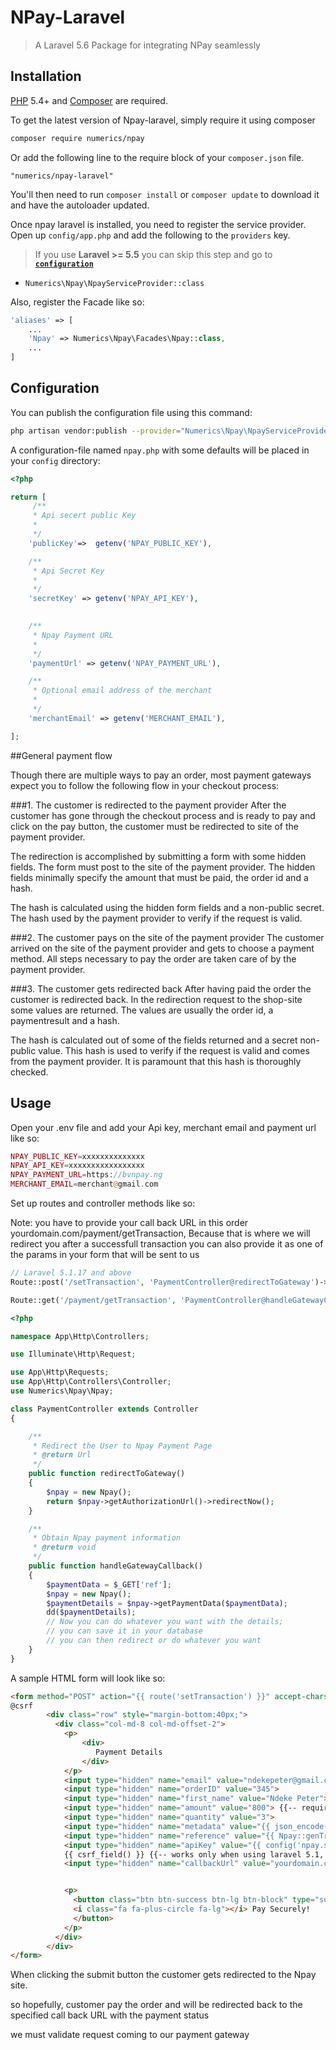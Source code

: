 # NPay-Laravel


> A Laravel 5.6  Package for integrating NPay seamlessly

## Installation

[PHP](https://php.net) 5.4+ and [Composer](https://getcomposer.org) are required.

To get the latest version of Npay-laravel, simply require it using composer

```bash
composer require numerics/npay
```

Or add the following line to the require block of your `composer.json` file.

```
"numerics/npay-laravel"
```

You'll then need to run `composer install` or `composer update` to download it and have the autoloader updated.



Once npay laravel is installed, you need to register the service provider. Open up `config/app.php` and add the following to the `providers` key.

> If you use **Laravel >= 5.5** you can skip this step and go to [**`configuration`**](https://github.com/PeterNdeke/npay-laravel#configuration)

* `Numerics\Npay\NpayServiceProvider::class`

Also, register the Facade like so:

```php
'aliases' => [
    ...
    'Npay' => Numerics\Npay\Facades\Npay::class,
    ...
]
```

## Configuration

You can publish the configuration file using this command:

```bash
php artisan vendor:publish --provider="Numerics\Npay\NpayServiceProvider"
```

A configuration-file named `npay.php` with some  defaults will be placed in your `config` directory:

```php
<?php

return [
     /**
     * Api secert public Key
     *
     */
    'publicKey'=>  getenv('NPAY_PUBLIC_KEY'),

    /**
     * Api Secret Key
     *
     */
    'secretKey' => getenv('NPAY_API_KEY'),

    
    /**
     * Npay Payment URL
     *
     */
    'paymentUrl' => getenv('NPAY_PAYMENT_URL'),

    /**
     * Optional email address of the merchant
     *
     */
    'merchantEmail' => getenv('MERCHANT_EMAIL'),

];
```


##General payment flow

Though there are multiple ways to pay an order, most payment gateways expect you to follow the following flow in your checkout process:

###1. The customer is redirected to the payment provider 
After the customer has gone through the checkout process and is ready to pay and click on the pay button, the customer must be redirected to site of the payment provider.

The redirection is accomplished by submitting a form with some hidden fields. The form must post to the site of the payment provider. The hidden fields minimally specify the amount that must be paid, the order id and a hash.

The hash is calculated using the hidden form fields and a non-public secret. The hash used by the payment provider to verify if the request is valid.


###2. The customer pays on the site of the payment provider
The customer arrived on the site of the payment provider and gets to choose a payment method. All steps necessary to pay the order are taken care of by the payment provider.

###3. The customer gets redirected back
After having paid the order the customer is redirected back. In the redirection request to the shop-site some values are returned. The values are usually the order id, a paymentresult and a hash.

The hash is calculated out of some of the fields returned and a secret non-public value. This hash is used to verify if the request is valid and comes from the payment provider. It is paramount that this hash is thoroughly checked.


## Usage

Open your .env file and add your Api key, merchant email and payment url like so:

```php
NPAY_PUBLIC_KEY=xxxxxxxxxxxxxx
NPAY_API_KEY=xxxxxxxxxxxxxxxxx
NPAY_PAYMENT_URL=https://bvnpay.ng
MERCHANT_EMAIL=merchant@gmail.com
```

Set up routes and controller methods like so:

Note: you have to provide your call back URL in this order yourdomain.com/payment/getTransaction, Because that is where we will redirect you after a successfull transaction
you can also provide it as one of the params in your form that will be sent to us



```php
// Laravel 5.1.17 and above
Route::post('/setTransaction', 'PaymentController@redirectToGateway')->name('setTransaction'); 
```

```php
Route::get('/payment/getTransaction', 'PaymentController@handleGatewayCallback');
```
```php
<?php

namespace App\Http\Controllers;

use Illuminate\Http\Request;

use App\Http\Requests;
use App\Http\Controllers\Controller;
use Numerics\Npay\Npay;

class PaymentController extends Controller
{

    /**
     * Redirect the User to Npay Payment Page
     * @return Url
     */
    public function redirectToGateway()
    {
        $npay = new Npay();
        return $npay->getAuthorizationUrl()->redirectNow();
    }

    /**
     * Obtain Npay payment information
     * @return void
     */
    public function handleGatewayCallback()
    {
        $paymentData = $_GET['ref'];
        $npay = new Npay();
        $paymentDetails = $npay->getPaymentData($paymentData);
        dd($paymentDetails);
        // Now you can do whatever you want with the details;
        // you can save it in your database
        // you can then redirect or do whatever you want
    }
}
```


A sample HTML form will look like so:

```html
<form method="POST" action="{{ route('setTransaction') }}" accept-charset="UTF-8" class="form-horizontal" role="form">
@csrf
        <div class="row" style="margin-bottom:40px;">
          <div class="col-md-8 col-md-offset-2">
            <p>
                <div>
                   Payment Details
                </div>
            </p>
            <input type="hidden" name="email" value="ndekepeter@gmail.com"> {{-- required --}}
            <input type="hidden" name="orderID" value="345">
            <input type="hidden" name="first_name" value="Ndeke Peter">
            <input type="hidden" name="amount" value="800"> {{-- required in kobo --}}
            <input type="hidden" name="quantity" value="3">
            <input type="hidden" name="metadata" value="{{ json_encode($array = ['key_name' => 'value',]) }}" > {{-- For other necessary things you want to add to your payload. it is optional though --}}
            <input type="hidden" name="reference" value="{{ Npay::genTranxRef() }}"> {{-- required --}}
            <input type="hidden" name="apiKey" value="{{ config('npay.secretKey') }}"> {{-- required --}}
            {{ csrf_field() }} {{-- works only when using laravel 5.1, 5.2 --}}
            <input type="hidden" name="callbackUrl" value="yourdomain.com/payment/getTransaction"> {{-- required --}}


            <p>
              <button class="btn btn-success btn-lg btn-block" type="submit" value="Pay Securely!">
              <i class="fa fa-plus-circle fa-lg"></i> Pay Securely!
              </button>
            </p>
          </div>
        </div>
</form>
```

When clicking the submit button the customer gets redirected to the Npay site.

so hopefully, customer pay the order and will be redirected back to the specified call back URL with the payment status

we must validate request coming to our payment gateway
